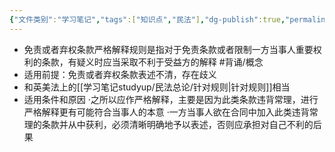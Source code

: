 ```yaml
---
{"文件类别":"学习笔记","tags":["知识点","民法"],"dg-publish":true,"permalink":"/学习笔记studyup/民法总论/免责或者弃权条款的严格解释规则/","dgPassFrontmatter":true,"created":"2024-07-16T16:53:36.694+08:00","updated":"2024-10-25T12:19:17.071+08:00"}
---
```


- 免责或者弃权条款严格解释规则是指对于免责条款或者限制一方当事人重要权利的条款，有疑义时应当采取不利于受益方的解释 #背诵/概念 
- 适用前提：免责或者弃权条款表述不清，存在歧义
- 和英美法上的[[学习笔记studyup/民法总论/针对规则\|针对规则]]相当
- 适用条件和原因
·之所以应作严格解释，主要是因为此类条款违背常理，进行严格解释更有可能符合当事人的本意
·一方当事人欲在合同中加入此类违背常理的条款并从中获利，必须清晰明确地予以表述，否则应承担对自己不利的后果